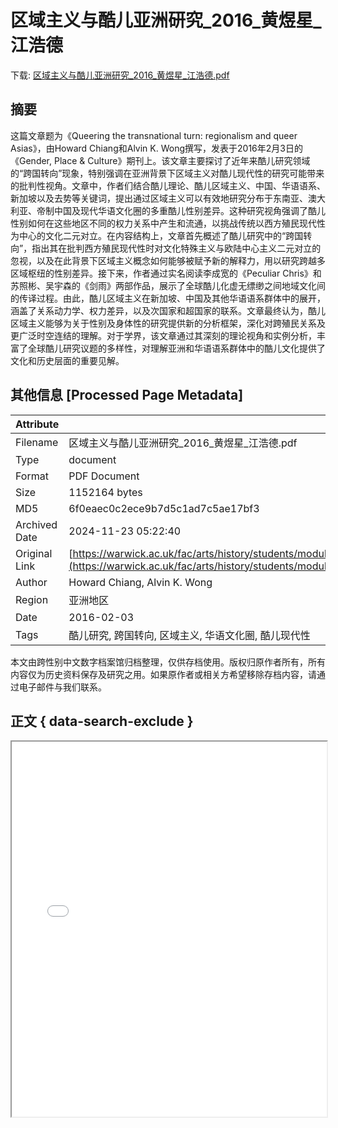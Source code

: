 # 区域主义与酷儿亚洲研究_2016_黄煜星_江浩德

<!-- tcd_download_link -->
下载: [区域主义与酷儿亚洲研究_2016_黄煜星_江浩德.pdf](区域主义与酷儿亚洲研究_2016_黄煜星_江浩德.pdf)
<!-- tcd_download_link_end -->

## 摘要

<!-- tcd_abstract -->
这篇文章题为《Queering the transnational turn: regionalism and queer Asias》，由Howard Chiang和Alvin K. Wong撰写，发表于2016年2月3日的《Gender, Place & Culture》期刊上。该文章主要探讨了近年来酷儿研究领域的“跨国转向”现象，特别强调在亚洲背景下区域主义对酷儿现代性的研究可能带来的批判性视角。文章中，作者们结合酷儿理论、酷儿区域主义、中国、华语语系、新加坡以及去势等关键词，提出通过区域主义可以有效地研究分布于东南亚、澳大利亚、帝制中国及现代华语文化圈的多重酷儿性别差异。这种研究视角强调了酷儿性别如何在这些地区不同的权力关系中产生和流通，以挑战传统以西方殖民现代性为中心的文化二元对立。在内容结构上，文章首先概述了酷儿研究中的“跨国转向”，指出其在批判西方殖民现代性时对文化特殊主义与欧陆中心主义二元对立的忽视，以及在此背景下区域主义概念如何能够被赋予新的解释力，用以研究跨越多区域枢纽的性别差异。接下来，作者通过实名阅读李成宽的《Peculiar Chris》和苏照彬、吴宇森的《剑雨》两部作品，展示了全球酷儿化虚无缥缈之间地域文化间的传译过程。由此，酷儿区域主义在新加坡、中国及其他华语语系群体中的展开，涵盖了关系动力学、权力差异，以及次国家和超国家的联系。文章最终认为，酷儿区域主义能够为关于性别及身体性的研究提供新的分析框架，深化对跨殖民关系及更广泛时空连结的理解。对于学界，该文章通过其深刻的理论视角和实例分析，丰富了全球酷儿研究议题的多样性，对理解亚洲和华语语系群体中的酷儿文化提供了文化和历史层面的重要见解。

<!-- tcd_abstract_end -->

## 其他信息 [Processed Page Metadata]

| Attribute       | Value                                  |
|-----------------|----------------------------------------|
| Filename        | 区域主义与酷儿亚洲研究_2016_黄煜星_江浩德.pdf                             |
| Type            | document                                 |
| Format          | PDF Document                               |
| Size            | 1152164 bytes                           |
| MD5             | 6f0eaec0c2ece9b7d5c1ad7c5ae17bf3                                  |
| Archived Date   | 2024-11-23 05:22:40                             |
| Original Link   | [https://warwick.ac.uk/fac/arts/history/students/modules/archive/sexuality_and_the_body/bibliography/31_queering_the_transnational_turn_020316.pdf](https://warwick.ac.uk/fac/arts/history/students/modules/archive/sexuality_and_the_body/bibliography/31_queering_the_transnational_turn_020316.pdf)                         |
| Author          | Howard Chiang, Alvin K. Wong                               |
| Region          | 亚洲地区                               |
| Date            | 2016-02-03                                 |
| Tags            | 酷儿研究, 跨国转向, 区域主义, 华语文化圈, 酷儿现代性                                 |

本文由跨性别中文数字档案馆归档整理，仅供存档使用。版权归原作者所有，所有内容仅为历史资料保存及研究之用。如果原作者或相关方希望移除存档内容，请通过电子邮件与我们联系。

## 正文 { data-search-exclude }

<!-- tcd_main_text -->
<iframe src="../区域主义与酷儿亚洲研究_2016_黄煜星_江浩德.pdf" width="100%" height="600px">
    <p>无法显示PDF，请下载查看。</p>
</iframe>
<!-- tcd_main_text_end -->


